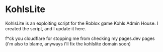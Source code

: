 # KohlsLite
KohlsLite is an exploiting script for the Roblox game Kohls Admin House. I created the script, and I update it here.


f*ck you cloudflare for stopping me from checking my pages.dev pages
(i'm also to blame, anyways i'll fix the kohlslite domain soon)
